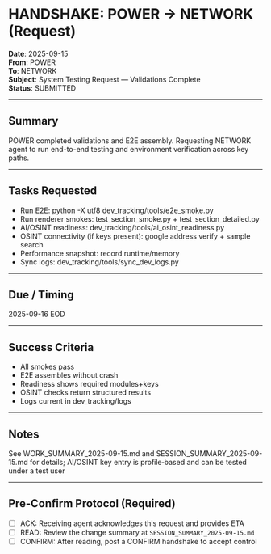 # HANDSHAKE: POWER → NETWORK (Request)
**Date**: 2025-09-15  
**From**: POWER  
**To**: NETWORK  
**Subject**: System Testing Request — Validations Complete  
**Status**: SUBMITTED

---

## Summary
POWER completed validations and E2E assembly. Requesting NETWORK agent to run end-to-end testing and environment verification across key paths.

---

## Tasks Requested
- Run E2E: python -X utf8 dev_tracking/tools/e2e_smoke.py
- Run renderer smokes: test_section_smoke.py + test_section_detailed.py
- AI/OSINT readiness: dev_tracking/tools/ai_osint_readiness.py
- OSINT connectivity (if keys present): google address verify + sample search
- Performance snapshot: record runtime/memory
- Sync logs: dev_tracking/tools/sync_dev_logs.py

---

## Due / Timing
2025-09-16 EOD

---

## Success Criteria
- All smokes pass
- E2E assembles without crash
- Readiness shows required modules+keys
- OSINT checks return structured results
- Logs current in dev_tracking/logs

---

## Notes
See WORK_SUMMARY_2025-09-15.md and SESSION_SUMMARY_2025-09-15.md for details; AI/OSINT key entry is profile‑based and can be tested under a test user

---

## Pre-Confirm Protocol (Required)
- [ ] ACK: Receiving agent acknowledges this request and provides ETA
- [ ] READ: Review the change summary at `SESSION_SUMMARY_2025-09-15.md`
- [ ] CONFIRM: After reading, post a CONFIRM handshake to accept control
